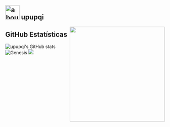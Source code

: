 ## <img width="45" alt="about" src="https://raw.github.com/elizarov/elizarov/master/about.png"> upupqi

<img align="right" width="300" src="https://s2.loli.net/2022/01/16/iNSvCjyLaXBrIHu.gif" />

## **GitHub Estatísticas**

![upupqi's GitHub stats](https://github-readme-stats.vercel.app/api?username=upupqi&theme=radical&show_icons=true) ![Genesis](https://github-readme-stats.vercel.app/api/top-langs/?username=upupqi&hide=html,javascript&layout=compact&theme=radical)
![](https://github-profile-summary-cards.vercel.app/api/cards/profile-details?username=upupqi&theme=monokai)

